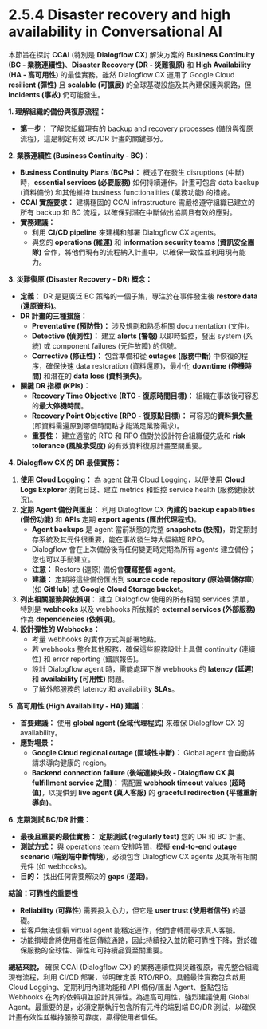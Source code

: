 # 2.5.4 Disaster recovery and high availability in Conversational AI

本節旨在探討 **CCAI** (特別是 **Dialogflow CX**) 解決方案的 **Business Continuity (BC - 業務連續性)**、**Disaster Recovery (DR - 災難復原)** 和 **High Availability (HA - 高可用性)** 的最佳實務。雖然 Dialogflow CX 運用了 Google Cloud **resilient (彈性)** 且 **scalable (可擴展)** 的全球基礎設施及其內建保護與網路，但 **incidents (事故)** 仍可能發生。

**1. 理解組織的備份與復原流程：**

- **第一步：** 了解您組織現有的 backup and recovery processes (備份與復原流程)，這是制定有效 BC/DR 計畫的關鍵部分。

**2. 業務連續性 (Business Continuity - BC)：**

- **Business Continuity Plans (BCPs)：** 概述了在發生 disruptions (中斷) 時，**essential services (必要服務)** 如何持續運作。計畫可包含 data backup (資料備份) 和其他維持 business functionalities (業務功能) 的措施。
- **CCAI 實施要求：** 建構穩固的 CCAI infrastructure 需嚴格遵守組織已建立的所有 backup 和 BC 流程，以確保對潛在中斷做出協調且有效的應對。
- **實務建議：**
    - 利用 **CI/CD pipeline** 來建構和部署 Dialogflow CX agents。
    - 與您的 **operations (維運)** 和 **information security teams (資訊安全團隊)** 合作，將他們現有的流程納入計畫中，以確保一致性並利用現有能力。

**3. 災難復原 (Disaster Recovery - DR) 概念：**

- **定義：** DR 是更廣泛 BC 策略的一個子集，專注於在事件發生後 **restore data (還原資料)**。
- **DR 計畫的三種措施：**
    - **Preventative (預防性)：** 涉及規劃和熟悉相關 documentation (文件)。
    - **Detective (偵測性)：** 建立 **alerts (警報)** 以即時監控，發出 system (系統) 或 component failures (元件故障) 的信號。
    - **Corrective (修正性)：** 包含準備和從 **outages (服務中斷)** 中恢復的程序，確保快速 data restoration (資料還原)，最小化 **downtime (停機時間)** 和潛在的 **data loss (資料損失)**。
- **關鍵 DR 指標 (KPIs)：**
    - **Recovery Time Objective (RTO - 復原時間目標)：** 組織在事故後可容忍的**最大停機時間**。
    - **Recovery Point Objective (RPO - 復原點目標)：** 可容忍的**資料損失量** (即資料需還原到哪個時間點才能滿足業務需求)。
    - **重要性：** 建立適當的 RTO 和 RPO 值對於設計符合組織優先級和 **risk tolerance (風險承受度)** 的有效資料復原計畫至關重要。

**4. Dialogflow CX 的 DR 最佳實務：**

1. **使用 Cloud Logging：** 為 agent 啟用 Cloud Logging，以便使用 **Cloud Logs Explorer** 瀏覽日誌、建立 metrics 和監控 service health (服務健康狀況)。
2. **定期 Agent 備份與匯出：** 利用 Dialogflow CX **內建的 backup capabilities (備份功能)** 和 **APIs** 定期 **export agents (匯出代理程式)**。
    - **Agent backups** 是 agent 當前狀態的完整 **snapshots (快照)**，對定期封存系統及其元件很重要，能在事故發生時大幅縮短 RPO。
    - Dialogflow 會在上次備份後有任何變更時定期為所有 agents 建立備份；您也可以手動建立。
    - **注意：** Restore (還原) 備份會**覆寫整個 agent**。
    - **建議：** 定期將這些備份匯出到 **source code repository (原始碼儲存庫)** (如 **GitHub**) 或 **Google Cloud Storage bucket**。
3. **列出相關服務與依賴項：** 建立 Dialogflow 使用的所有相關 services 清單，特別是 **webhooks** 以及 webhooks 所依賴的 **external services (外部服務)** 作為 **dependencies (依賴項)**。
4. **設計彈性的 Webhooks：**
    - 考量 webhooks 的實作方式與部署地點。
    - 若 webhooks 整合其他服務，確保這些服務設計上具備 continuity (連續性) 和 error reporting (錯誤報告)。
    - 設計 Dialogflow agent 時，需能處理下游 webhooks 的 **latency (延遲)** 和 **availability (可用性)** 問題。
    - 了解外部服務的 latency 和 availability **SLAs**。

**5. 高可用性 (High Availability - HA) 建議：**

- **首要建議：** 使用 **global agent (全域代理程式)** 來確保 Dialogflow CX 的 availability。
- **應對場景：**
    - **Google Cloud regional outage (區域性中斷)：** Global agent 會自動將請求導向健康的 region。
    - **Backend connection failure (後端連線失敗 - Dialogflow CX 與 fulfillment service 之間)：** 需配置 **webhook timeout values (超時值)**，以提供到 **live agent (真人客服)** 的 **graceful redirection (平穩重新導向)**。

**6. 定期測試 BC/DR 計畫：**

- **最後且重要的最佳實務：** **定期測試 (regularly test)** 您的 DR 和 BC 計畫。
- **測試方式：** 與 operations team 安排時間，模擬 **end-to-end outage scenario (端到端中斷情境)**，必須包含 Dialogflow CX agents 及其所有相關元件 (如 webhooks)。
- **目的：** 找出任何需要解決的 **gaps (差距)**。

**結論：可靠性的重要性**

- **Reliability (可靠性)** 需要投入心力，但它是 **user trust (使用者信任)** 的基礎。
- 若客戶無法信賴 virtual agent 能穩定運作，他們會轉而尋求真人客服。
- 功能損壞會將使用者推回傳統通路，因此持續投入並防範可靠性下降，對於確保服務的全球性、彈性和可持續品質至關重要。

**總結來說，** 確保 CCAI (Dialogflow CX) 的業務連續性與災難復原，需先整合組織現有流程，利用 CI/CD 部署，並明確定義 RTO/RPO。具體最佳實務包含啟用 Cloud Logging、定期利用內建功能和 API 備份/匯出 Agent、盤點包括 Webhooks 在內的依賴項並設計其彈性。為達高可用性，強烈建議使用 Global Agent。最重要的是，必須定期執行包含所有元件的端到端 BC/DR 測試，以確保計畫有效性並維持服務可靠度，贏得使用者信任。